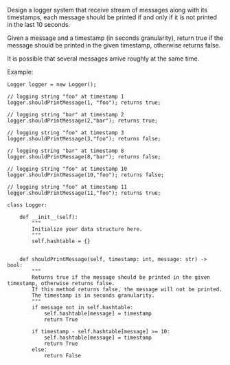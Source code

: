 Design a logger system that receive stream of messages along with its timestamps, each message should be printed if and only if it is not printed in the last 10 seconds.

Given a message and a timestamp (in seconds granularity), return true if the message should be printed in the given timestamp, otherwise returns false.

It is possible that several messages arrive roughly at the same time.

Example:

```
Logger logger = new Logger();

// logging string "foo" at timestamp 1
logger.shouldPrintMessage(1, "foo"); returns true; 

// logging string "bar" at timestamp 2
logger.shouldPrintMessage(2,"bar"); returns true;

// logging string "foo" at timestamp 3
logger.shouldPrintMessage(3,"foo"); returns false;

// logging string "bar" at timestamp 8
logger.shouldPrintMessage(8,"bar"); returns false;

// logging string "foo" at timestamp 10
logger.shouldPrintMessage(10,"foo"); returns false;

// logging string "foo" at timestamp 11
logger.shouldPrintMessage(11,"foo"); returns true;
```

```
class Logger:

    def __init__(self):
        """
        Initialize your data structure here.
        """
        self.hashtable = {}
        

    def shouldPrintMessage(self, timestamp: int, message: str) -> bool:
        """
        Returns true if the message should be printed in the given timestamp, otherwise returns false.
        If this method returns false, the message will not be printed.
        The timestamp is in seconds granularity.
        """
        if message not in self.hashtable:
            self.hashtable[message] = timestamp
            return True
        
        if timestamp - self.hashtable[message] >= 10:
            self.hashtable[message] = timestamp
            return True
        else:
            return False
```
